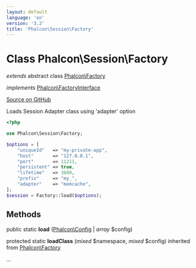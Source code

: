 ```yaml
---
layout: default
language: 'en'
version: '3.2'
title: 'Phalcon\Session\Factory'
---
```

# Class **Phalcon\Session\Factory**

*extends* abstract class [Phalcon\Factory](/3.2/en/api/Phalcon_Factory)

*implements* [Phalcon\FactoryInterface](/3.2/en/api/Phalcon_FactoryInterface)

<a href="https://github.com/phalcon/cphalcon/tree/v3.2.0/phalcon/session/factory.zep" class="btn btn-default btn-sm">Source on GitHub</a>

Loads Session Adapter class using 'adapter' option

```php
<?php

use Phalcon\Session\Factory;

$options = [
    "uniqueId"   => "my-private-app",
    "host"       => "127.0.0.1",
    "port"       => 11211,
    "persistent" => true,
    "lifetime"   => 3600,
    "prefix"     => "my_",
    "adapter"    => "memcache",
];
$session = Factory::load($options);

```


## Methods
public static  **load** ([Phalcon\Config](/3.2/en/api/Phalcon_Config) | *array* $config)





protected static  **loadClass** (*mixed* $namespace, *mixed* $config) inherited from [Phalcon\Factory](/3.2/en/api/Phalcon_Factory)

...


